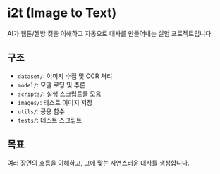 # i2t (Image to Text)

AI가 웹툰/짤방 컷을 이해하고 자동으로 대사를 만들어내는 실험 프로젝트입니다.

## 구조
- `dataset/`: 이미지 수집 및 OCR 처리
- `model/`: 모델 로딩 및 추론
- `scripts/`: 실행 스크립트들 모음
- `images/`: 테스트 이미지 저장
- `utils/`: 공용 함수
- `tests/`: 테스트 스크립트

## 목표
여러 장면의 흐름을 이해하고, 그에 맞는 자연스러운 대사를 생성합니다.
